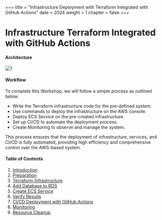 +++
title = "Infrastructure Deployment with Terraform Integrated with GitHub Actions"
date = 2024
weight = 1
chapter = false
+++

# Infrastructure Terraform Integrated with GitHub Actions

#### Architecture

![1](./images/)

#### Workflow

To complete this Workshop, we will follow a simple process as outlined below:

- Write the Terraform infrastructure code for the pre-defined system.
- Use commands to deploy the infrastructure on the AWS console.
- Deploy ECS Service on the pre-created infrastructure.
- Set up CI/CD to automate the deployment process.
- Create Monitoring to observe and manage the system.

This process ensures that the deployment of infrastructure, services, and CI/CD is fully automated, providing high efficiency and comprehensive control over the AWS-based system.


#### Table of Contents

1. [Introduction](1-introduce/)
2. [Preparation](2-preparation/)
3. [Terraform Infrastructure](3-terraform/)
4. [Add Database to RDS](4-database/)
5. [Create ECS Service](5-ecs-service/)
6. [Verify Results](6-result/)
7. [CI/CD Deployment with GitHub Actions](7-cicd-github/)
8. [Monitoring](8-monitoring/)
9. [Resource Cleanup](9-clean-up/)